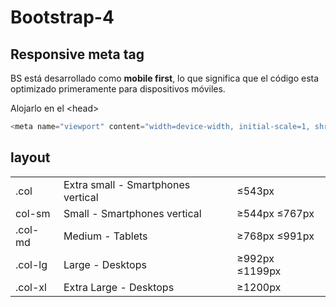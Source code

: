 # Bootstrap-4
## Responsive meta tag
BS est&aacute; desarrollado como **mobile first**, lo que significa que el c&oacute;digo esta optimizado primeramente para dispositivos m&oacute;viles.

Alojarlo en el \<head>
```js
<meta name="viewport" content="width=device-width, initial-scale=1, shrink-to-fit=no">
```

## layout

<table>
<tr>
<td>.col</td><td>Extra small - Smartphones vertical</td>
<td>&le;543px</td>
</tr>
<tr>
<td>col-sm</td><td>Small - Smartphones vertical</td>
<td>&ge;544px &le;767px</td>
</tr>
<tr>
<td>.col-md</td><td>Medium - Tablets</td>
<td>&ge;768px &le;991px</td>
</tr>
<tr>
<td>.col-lg</td><td>Large - Desktops</td>
<td>&ge;992px &le;1199px</td>
</tr>
<tr>
<td>.col-xl</td><td>Extra Large - Desktops</td>
<td>&ge;1200px</td>
</tr>
</table>
